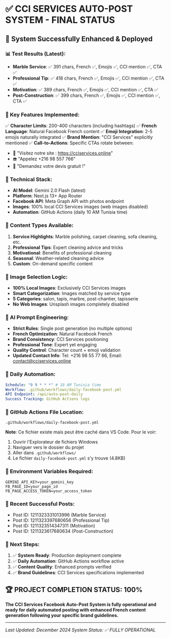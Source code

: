 # ✅ CCI SERVICES AUTO-POST SYSTEM - FINAL STATUS

## 🎯 System Successfully Enhanced & Deployed

### 📊 Test Results (Latest):
- **Marble Service**: ✅ 391 chars, French ✅, Emojis ✅, CCI mention ✅, CTA ✅
- **Professional Tip**: ✅ 418 chars, French ✅, Emojis ✅, CCI mention ✅, CTA ✅  
- **Motivation**: ✅ 389 chars, French ✅, Emojis ✅, CCI mention ✅, CTA ✅
- **Post-Construction**: ✅ 399 chars, French ✅, Emojis ✅, CCI mention ✅, CTA ✅

### 🚀 Key Features Implemented:
✅ **Character Limits**: 200-400 characters (including hashtags)
✅ **French Language**: Natural Facebook French content
✅ **Emoji Integration**: 2-5 emojis naturally integrated
✅ **Brand Mention**: "CCI Services" explicitly mentioned
✅ **Call-to-Actions**: Specific CTAs rotate between:
   - 🔗 "Visitez notre site : https://cciservices.online"
   - ☎️ "Appelez +216 98 557 766"
   - 💬 "Demandez votre devis gratuit !"

### 🔧 Technical Stack:
- **AI Model**: Gemini 2.0 Flash (latest)
- **Platform**: Next.js 13+ App Router
- **Facebook API**: Meta Graph API with photos endpoint
- **Images**: 100% local CCI Services images (web images disabled)
- **Automation**: GitHub Actions (daily 10 AM Tunisia time)

### 📝 Content Types Available:
1. **Service Highlights**: Marble polishing, carpet cleaning, sofa cleaning, etc.
2. **Professional Tips**: Expert cleaning advice and tricks
3. **Motivational**: Benefits of professional cleaning
4. **Seasonal**: Weather-related cleaning advice
5. **Custom**: On-demand specific content

### 🎨 Image Selection Logic:
- **100% Local Images**: Exclusively CCI Services images
- **Smart Categorization**: Images matched by service type
- **5 Categories**: salon, tapis, marbre, post-chantier, tapisserie
- **No Web Images**: Unsplash images completely disabled

### 🤖 AI Prompt Engineering:
- **Strict Rules**: Single post generation (no multiple options)
- **French Optimization**: Natural Facebook French
- **Brand Consistency**: CCI Services positioning
- **Professional Tone**: Expert yet engaging
- **Quality Control**: Character count + emoji validation
- **Updated Contact Info**: Tel: +216 98 55 77 66, Email: contact@cciservices.online

### 📅 Daily Automation:
```yaml
Schedule: "0 9 * * *" # 10 AM Tunisia time
Workflow: .github/workflows/daily-facebook-post.yml
API Endpoint: /api/auto-post-daily
Success Tracking: GitHub Actions logs
```

### 📂 GitHub Actions File Location:
```
.github/workflows/daily-facebook-post.yml
```
**Note**: Ce fichier existe mais peut être caché dans VS Code. Pour le voir:
1. Ouvrir l'Explorateur de fichiers Windows
2. Naviguer vers le dossier du projet  
3. Aller dans `.github/workflows/`
4. Le fichier `daily-facebook-post.yml` s'y trouve (4.8KB)

### 🔑 Environment Variables Required:
```env
GEMINI_API_KEY=your_gemini_key
FB_PAGE_ID=your_page_id
FB_PAGE_ACCESS_TOKEN=your_access_token
```

### 📱 Recent Successful Posts:
- Post ID: 1211323331013996 (Marble Service)
- Post ID: 1211323397680656 (Professional Tip)  
- Post ID: 1211323514347311 (Motivation)
- Post ID: 1211323617680634 (Post-Construction)

### 🎯 Next Steps:
1. ✅ **System Ready**: Production deployment complete
2. ✅ **Daily Automation**: GitHub Actions workflow active
3. ✅ **Content Quality**: Enhanced prompts verified
4. ✅ **Brand Guidelines**: CCI Services specifications implemented

## 🏆 PROJECT COMPLETION STATUS: 100%

**The CCI Services Facebook Auto-Post System is fully operational and ready for daily automated posting with enhanced French content generation following your specific brand guidelines.**

---
*Last Updated: December 2024*
*System Status: ✅ FULLY OPERATIONAL*
